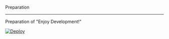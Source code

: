 Preparation
***

Preparation of "Enjoy Development!"

[![Deploy](https://www.herokucdn.com/deploy/button.png)](https://heroku.com/deploy?template=https://github.com/benevolent/Preparation/tree/migration)